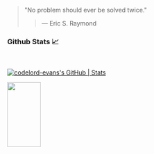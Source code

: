 > "No problem should ever be solved twice."
>
>> — Eric S. Raymond

<h3 align="left">Github Stats 📈</h3>
<br>

[![codelord-evans's GitHub | Stats](https://stats.quira.sh/codelord-evans/github?theme=dark)](https://quira.sh?utm_source=widgets&utm_campaign=codelord-evans)

<p align="left">
  
<img width="39%" height="150px" src="https://github-readme-streak-stats.herokuapp.com/?user=codelord-evans"></img>

</p>
